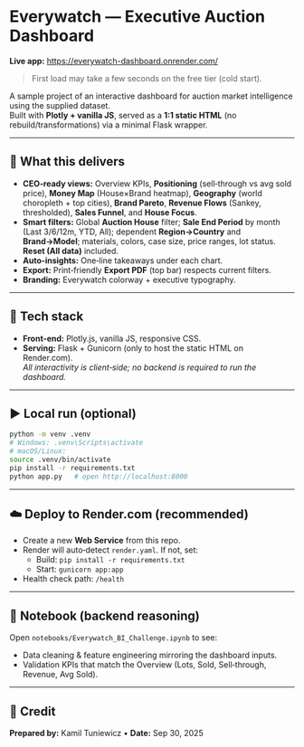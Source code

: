# Everywatch — Executive Auction Dashboard


**Live app:** https://everywatch-dashboard.onrender.com/  
> First load may take a few seconds on the free tier (cold start).

A sample project of an interactive dashboard for auction market intelligence using the supplied dataset.  
Built with **Plotly + vanilla JS**, served as a **1:1 static HTML** (no rebuild/transformations) via a minimal Flask wrapper.

---

## 🎯 What this delivers
- **CEO‑ready views:** Overview KPIs, **Positioning** (sell‑through vs avg sold price), **Money Map** (House×Brand heatmap), **Geography** (world choropleth + top cities), **Brand Pareto**, **Revenue Flows** (Sankey, thresholded), **Sales Funnel**, and **House Focus**.
- **Smart filters:** Global **Auction House** filter; **Sale End Period** by month (Last 3/6/12m, YTD, All); dependent **Region→Country** and **Brand→Model**; materials, colors, case size, price ranges, lot status. **Reset (All data)** included.
- **Auto‑insights:** One‑line takeaways under each chart.
- **Export:** Print‑friendly **Export PDF** (top bar) respects current filters.
- **Branding:** Everywatch colorway + executive typography.

---

## 🧱 Tech stack
- **Front‑end:** Plotly.js, vanilla JS, responsive CSS.
- **Serving:** Flask + Gunicorn (only to host the static HTML on Render.com).  
  *All interactivity is client‑side; no backend is required to run the dashboard.*

---

## ▶️ Local run (optional)
```bash
python -m venv .venv
# Windows: .venv\Scripts\activate
# macOS/Linux:
source .venv/bin/activate
pip install -r requirements.txt
python app.py   # open http://localhost:8000
```

---

## ☁️ Deploy to Render.com (recommended)
- Create a new **Web Service** from this repo.
- Render will auto‑detect `render.yaml`. If not, set:
  - Build: `pip install -r requirements.txt`
  - Start: `gunicorn app:app`
- Health check path: `/health`

---

## 🔬 Notebook (backend reasoning)
Open `notebooks/Everywatch_BI_Challenge.ipynb` to see:
- Data cleaning & feature engineering mirroring the dashboard inputs.
- Validation KPIs that match the Overview (Lots, Sold, Sell‑through, Revenue, Avg Sold).

---

## 👤 Credit
**Prepared by:** Kamil Tuniewicz  •  **Date:** Sep 30, 2025
